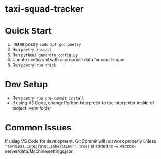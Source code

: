 # taxi-squad-tracker

# Quick Start
1. Install poetry `sudo apt get poetry`
2. Run `poetry install`
3. Run `python3 generate_config.py`
4. Update config.yml with appropriate data for your league
5. Run `poetry run track`

# Dev Setup
- Run `poetry run pre-commit install`
- If using VS Code, change Python Interpreter to the interpreter inside of project .venv folder

# Common Issues
If using VS Code for development. Git Commit will not work properly unless 
`"terminal.integrated.inheritEnv": true}`
is added to ~/.vscode-server/data/Machine/settings.json